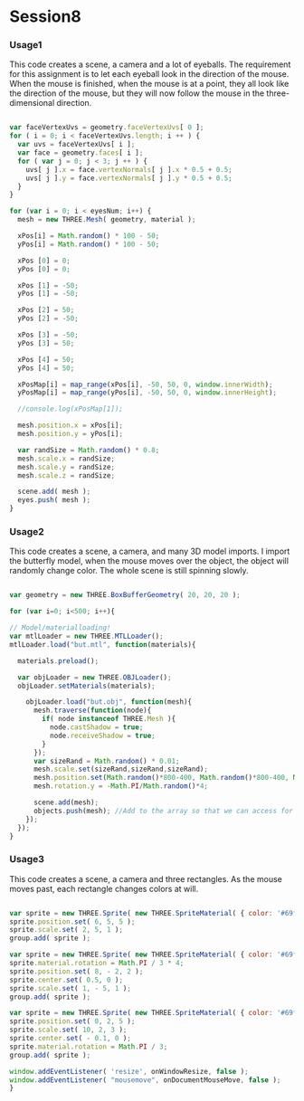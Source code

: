 Session8
========
### Usage1 ###

This code creates a scene, a camera and a lot of eyeballs. The requirement for this assignment is to let each eyeball look in the direction of the mouse. When the mouse is finished, when the mouse is at a point, they all look like the direction of the mouse, but they will now follow the mouse in the three-dimensional direction.

```javascript

var faceVertexUvs = geometry.faceVertexUvs[ 0 ];
for ( i = 0; i < faceVertexUvs.length; i ++ ) {
  var uvs = faceVertexUvs[ i ];
  var face = geometry.faces[ i ];
  for ( var j = 0; j < 3; j ++ ) {
    uvs[ j ].x = face.vertexNormals[ j ].x * 0.5 + 0.5;
    uvs[ j ].y = face.vertexNormals[ j ].y * 0.5 + 0.5;
  }
}

for (var i = 0; i < eyesNum; i++) {
  mesh = new THREE.Mesh( geometry, material );

  xPos[i] = Math.random() * 100 - 50;
  yPos[i] = Math.random() * 100 - 50;

  xPos [0] = 0;
  yPos [0] = 0;

  xPos [1] = -50;
  yPos [1] = -50;

  xPos [2] = 50;
  yPos [2] = -50;

  xPos [3] = -50;
  yPos [3] = 50;

  xPos [4] = 50;
  yPos [4] = 50;

  xPosMap[i] = map_range(xPos[i], -50, 50, 0, window.innerWidth);
  yPosMap[i] = map_range(yPos[i], -50, 50, 0, window.innerHeight);

  //console.log(xPosMap[1]);

  mesh.position.x = xPos[i];
  mesh.position.y = yPos[i];

  var randSize = Math.random() * 0.8;
  mesh.scale.x = randSize;
  mesh.scale.y = randSize;
  mesh.scale.z = randSize;

  scene.add( mesh );
  eyes.push( mesh );
}
```


### Usage2 ###

This code creates a scene, a camera, and many 3D model imports. I import the butterfly model, when the mouse moves over the object, the object will randomly change color. The whole scene is still spinning slowly.

```javascript

var geometry = new THREE.BoxBufferGeometry( 20, 20, 20 );

for (var i=0; i<500; i++){

// Model/materialloading!
var mtlLoader = new THREE.MTLLoader();
mtlLoader.load("but.mtl", function(materials){

  materials.preload();

  var objLoader = new THREE.OBJLoader();
  objLoader.setMaterials(materials);

    objLoader.load("but.obj", function(mesh){
      mesh.traverse(function(node){
        if( node instanceof THREE.Mesh ){
          node.castShadow = true;
          node.receiveShadow = true;
        }
      });
      var sizeRand = Math.random() * 0.01;
      mesh.scale.set(sizeRand,sizeRand,sizeRand);
      mesh.position.set(Math.random()*800-400, Math.random()*800-400, Math.random()*800-400);
      mesh.rotation.y = -Math.PI/Math.random()*4;

      scene.add(mesh);
      objects.push(mesh); //Add to the array so that we can access for raycasting
    });
  });
}


```

### Usage3 ###

This code creates a scene, a camera and three rectangles. As the mouse moves past, each rectangle changes colors at will.
```javascript

var sprite = new THREE.Sprite( new THREE.SpriteMaterial( { color: '#69f' } ) );
sprite.position.set( 6, 5, 5 );
sprite.scale.set( 2, 5, 1 );
group.add( sprite );

var sprite = new THREE.Sprite( new THREE.SpriteMaterial( { color: '#69f' } ) );
sprite.material.rotation = Math.PI / 3 * 4;
sprite.position.set( 8, - 2, 2 );
sprite.center.set( 0.5, 0 );
sprite.scale.set( 1, - 5, 1 );
group.add( sprite );

var sprite = new THREE.Sprite( new THREE.SpriteMaterial( { color: '#69f' } ) );
sprite.position.set( 0, 2, 5 );
sprite.scale.set( 10, 2, 3 );
sprite.center.set( - 0.1, 0 );
sprite.material.rotation = Math.PI / 3;
group.add( sprite );

window.addEventListener( 'resize', onWindowResize, false );
window.addEventListener( "mousemove", onDocumentMouseMove, false );
}

```
